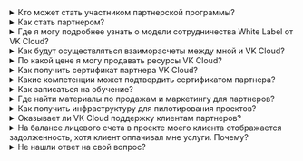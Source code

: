 
<details>

<summary>Кто может стать участником партнерской программы?</summary>

Партнерами VK Cloud могут стать юридические лица и индивидуальные предприниматели, оформившие и подписавшие с нами реселлерский договор.

</details>

<details>

<summary>Как стать партнером?</summary>

Чтобы стать партнером VK Cloud, заполните заявку на [нашем сайте](https://cloud.vk.com/partner), указав необходимые данные о компании. Наш менеджер свяжется с вами в кратчайшие сроки.

Если по каким-то причинам менеджер не связался с вами, отправьте запрос на почту [partner@mcs.mail.ru](mailto:partner@mcs.mail.ru).

</details>

<details>

<summary>Где я могу подробнее узнать о модели сотрудничества White Label от VK Cloud?</summary>

Вы можете узнать о деталях сотрудничества у вашего менеджера по работе с партнерами, отправив заявку на партнерство с сайта или написав на почту [partner@mcs.mail.ru](mailto:partner@mcs.mail.ru).

</details>

<details>

<summary>Как будут осуществляться взаиморасчеты между мной и VK Cloud?</summary>

Каждый месяц вы будете получать отчетные документы с детализацией по потреблению
ваших клиентов. Счет на оплату будет поступать от бухгалтерии VK Cloud.

</details>

<details>

<summary>По какой цене я могу продавать ресурсы VK Cloud?</summary>

По модели сотрудничества «Партнер» мы не ограничиваем для вас условия продажи ресурсов вашим клиентам. Вы можете установить любую стоимость услуг. При необходимости, мы можем не отображать их цену в Личном Кабинете вашего клиента.

Клиенты, купившие услуги VK Cloud по рекомендации Агента, приобретают их по ценам, указанным в [прайс-листе](https://cloud.vk.com/pricelist) VK Cloud.

</details>

<details>

<summary>Как получить сертификат партнера VK Cloud?</summary>

Для получения сертификата необходимо пройти {linkto(/ru/intro/start/partners/about-partners/#study)[text=обучение]} по компетенциям.

</details>

<details>

<summary>Какие компетенции может подтвердить сертификатом партнера?</summary>

Партнерам VK Cloud доступно обучение по двум направлениям:

- Sale;
- Pre-sale.

</details>

<details>

<summary>Как записаться на обучение?</summary>

Для записи на обучение обратитесь к вашему менеджеру по работе с партнерами.

</details>

<details>

<summary>Где найти материалы по продажам и маркетингу для партнеров?</summary>

Материалы доступны только действующим партнерам после подписания партнерского договора.

</details>

<details>

<summary>Как получить инфраструктуру для пилотирования проектов?</summary>

Получить инфраструктуру можно после подписания договора. Если вы уже являетесь партнером VK Cloud, сообщите нам о потребности в инфраструткуре на [портале поддержки](https://support.mcs.mail.ru), по почте [partner@mcs.mail.ru](mailto:partner@mcs.mail.ru) или через своего менеджера по работе с партнерами.

</details>

<details>

<summary>Оказывает ли VK Cloud поддержку клиентам партнеров?</summary>

Да, специалисты VK Cloud оказывают клиентам партнера такую же полную поддержку 24/7, как и прямым клиентам.

</details>

<details>

<summary>На балансе лицевого счета в проекте моего клиента отображается задолженность, хотя клиент оплачивал мне услуги. Почему?</summary>

Платформа VK Cloud не отслеживает платежи ваших клиентов, поэтому эти средства автоматически не зачисляются на клиентский счет. Если вы хотите зачислить средства на баланс проекта клиента, напишите на почту [partner@mcs.mail.ru](mailto:partner@mcs.mail.ru).

В письме укажите сумму пополнения и [PID](/ru/tools-for-using-services/partner-platform/service-management/client-management/client-information#prosmotr_spiska_proektov_klienta) проекта клиента, после чего средства будут зачислены. Пополнять счет можно как на регулярной основе, так и единоразово на любую сумму, которую вы укажете.

</details>

<details>

<summary>Не нашли ответ на свой вопрос?</summary>

Напишите на почту [partner@mcs.mail.ru](mailto:partner@mcs.mail.ru)

</details>
